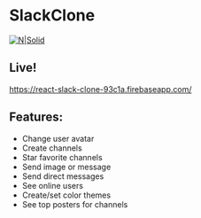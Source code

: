 # SlackClone

[![N|Solid](https://i.imgur.com/TlZIlg8.png)](https://nodesource.com/products/nsolid)

## Live!

https://react-slack-clone-93c1a.firebaseapp.com/

## Features:

- Change user avatar
- Create channels
- Star favorite channels
- Send image or message
- Send direct messages
- See online users
- Create/set color themes
- See top posters for channels
